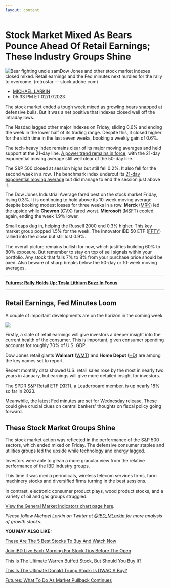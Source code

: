 ```yaml
---
layout: content
---
```



Stock Market Mixed As Bears Pounce Ahead Of Retail Earnings; These Industry Groups Shine
=========================================================================================


![Bear fighting uncle sam](https://www.investors.com/wp-content/uploads/2022/10/Stock-bearfightunclesame-01-adobe.jpg)Dow Jones and other stock market indexes closed mixed. Retail earnings and the Fed minutes next hurdles for the rally to overcome. (retrostar — stock.adobe.com)



* [MICHAEL LARKIN](https://www.investors.com/author/larkinm/ "Posts by MICHAEL LARKIN")
* 05:33 PM ET 02/17/2023




The stock market ended a tough week mixed as growling bears snapped at defensive bulls. But it was a net positive that indexes closed well off the intraday lows.




The Nasdaq lagged other major indexes on Friday, sliding 0.6% and ending the week in the lower half of its trading range. Despite this, it closed higher for the sixth time in the last seven weeks, booking a weekly gain of 0.6%.


The tech-heavy index remains clear of its major moving averages and held support at the 21-day line. [A power trend remains in force](https://www.investors.com/news/nasdaq-enters-rare-power-trend-here-are-3-ways-to-profit/?src=A00220), with the 21-day exponential moving average still well clear of the 50-day line.


The S&P 500 closed at session highs but still fell 0.2%. It also fell for the second week in a row. The benchmark index undercut its [21-day exponential moving average](https://www.investors.com/how-to-invest/investors-corner/what-is-the-21-day-exponential-moving-average/) but did manage to end the session just above it.


The Dow Jones Industrial Average fared best on the stock market Friday, rising 0.3%. It is continuing to hold above its 10-week moving average despite booking modest losses for three weeks in a row. **Merck** ([MRK](https://research.investors.com/quote.aspx?symbol=MRK)) led the upside while **Chevron** ([CVX](https://research.investors.com/quote.aspx?symbol=CVX)) fared worst. **Microsoft** ([MSFT](https://research.investors.com/quote.aspx?symbol=MSFT)) cooled again, ending the week 1.9% lower.


Small caps dug in, helping the Russell 2000 end 0.3% higher. This key market group popped 1.5% for the week. The Innovator IBD 50 ETF ([FFTY](https://research.investors.com/quote.aspx?symbol=FFTY)) rallied into the close but still lost 0.9%.


The overall picture remains bullish for now, which justifies building 60% to 80% exposure. But remember to stay on top of sell signals within your portfolio. Any stock that falls 7% to 8% from your purchase price should be axed. Also beware of sharp breaks below the 50-day or 10-week moving averages.




---


**[Futures: Rally Holds Up; Tesla Lithium Buzz In Focus](https://www.investors.com/market-trend/stock-market-today/dow-jones-futures-market-rally-holds-up-tesla-lithium-buzz-nvidia-earnings/)**




---


Retail Earnings, Fed Minutes Loom
---------------------------------


A couple of important developments are on the horizon in the coming week.


![](https://www.investors.com/wp-content/uploads/2023/02/MP_3x2_021723-1-274x300.jpg)


Firstly, a slate of retail earnings will give investors a deeper insight into the current health of the consumer. This is important, given consumer spending accounts for roughly 70% of U.S. GDP.


Dow Jones retail giants **Walmart** ([WMT](https://research.investors.com/quote.aspx?symbol=WMT)) and **Home Depot** ([HD](https://research.investors.com/quote.aspx?symbol=HD)) are among the key names set to report.


Recent monthly data showed U.S. retail sales rose by the most in nearly two years in January, but earnings will give more detailed insight for investors.


The SPDR S&P Retail ETF ([XRT](https://research.investors.com/quote.aspx?symbol=XRT)), a Leaderboard member, is up nearly 18% so far in 2023.


Meanwhile, the latest Fed minutes are set for Wednesday release. These could give crucial clues on central bankers' thoughts on fiscal policy going forward.


These Stock Market Groups Shine
-------------------------------


The stock market action was reflected in the performance of the S&P 500 sectors, which ended mixed on Friday. The defensive consumer staples and utilities groups led the upside while technology and energy lagged.


Investors were able to glean a more granular view from the relative performance of the IBD industry groups.


This time it was media periodicals, wireless telecom services firms, farm machinery stocks and diversified firms turning in the best sessions.


In contrast, electronic consumer product plays, wood product stocks, and a variety of oil and gas groups struggled.


[View the General Market Indicators chart page here](https://www.investors.com/wp-content/uploads/2023/02/DailyGMI_021723.pdf).


*Please follow Michael Larkin on Twitter at [@IBD\_MLarkin](https://twitter.com/IBD_MLarkin) for more analysis of growth stocks.*


**YOU MAY ALSO LIKE:**


[These Are The 5 Best Stocks To Buy And Watch Now](https://www.investors.com/research/best-stocks-to-buy-now/)


[Join IBD Live Each Morning For Stock Tips Before The Open](https://shop.investors.com/offer/splashresponsive.aspx?id=IBD-Live&intcode=invstcntnartcls%7Ccms%7Cibdlive%7C2020%7C07%7Cibdlive%7Cna%7C%7C727112&src=A00433A)


[This Is The Ultimate Warren Buffett Stock, But Should You Buy It?](https://www.investors.com/research/berkshire-hathaway-stock-buy-now-warren-buffett-stock/)


[This Is The Ultimate Donald Trump Stock: Is DWAC A Buy?](https://www.investors.com/research/donald-trump-stock-buy-now-trump-media-technology-group-tmtg-stock-dwac-stock-spac/)


[Futures: What To Do As Market Pullback Continues](https://www.investors.com/market-trend/stock-market-today/dow-jones-futures-market-rally-pullback-continues-inflation-report-tesla-data-loom/)




